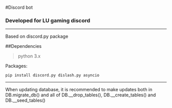 #Discord bot
### Developed for LU gaming discord

-------------------------

Based on discord.py package

##Dependencies
>python 3.x

Packages:
``` 
pip install discord.py dislash.py asyncio
```

------------------

When updating database, it is recommended to make updates both in DB.migrate_db() and 
all of DB.__drop_tables(), DB.__create_tables() and DB.__seed_tables()